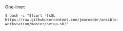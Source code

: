 One-liner:

```console
$ bash -c "$(curl -fsSL https://raw.githubusercontent.com/jmaroeder/ansible-workstation/master/setup.sh)"
```
